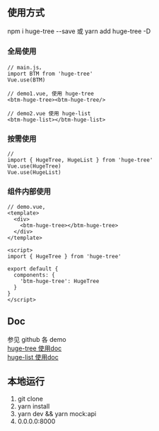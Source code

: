 ## 使用方式

npm i huge-tree --save
或
yarn add huge-tree -D

### 全局使用
```
// main.js， 
import BTM from 'huge-tree'
Vue.use(BTM)

// demo1.vue, 使用 huge-tree
<btm-huge-tree><btm-huge-tree/>

// demo2.vue 使用 huge-list
<btm-huge-list></btm-huge-list>
```

### 按需使用
```
// 
import { HugeTree, HugeList } from 'huge-tree'
Vue.use(HugeTree)
Vue.use(HugeList)
```

### 组件内部使用
```
// demo.vue, 
<template>
  <div>
    <btm-huge-tree></btm-huge-tree>
  </div>
</template>

<script>
import { HugeTree } from 'huge-tree'

export default {
  components: {
    'btm-huge-tree': HugeTree
  }
}
</script>
```

## Doc
参见 github 各 demo<br>
[huge-tree 使用doc](https://github.com/bitmain-frontend/huge-tree/tree/master/src/library/components/hugeTree/demo)<br>
[huge-list 使用doc](https://github.com/bitmain-frontend/huge-tree/tree/master/src/library/components/hugeList/demo)



## 本地运行
1. git clone
2. yarn install
3. yarn dev && yarn mock:api
4. 0.0.0.0:8000
